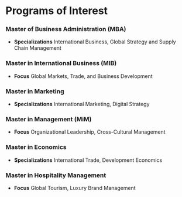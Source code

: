 # Programs of Interest

### Master of Business Administration (MBA)
- **Specializations** International Business, Global Strategy and Supply Chain Management

### Master in International Business (MIB) 
- **Focus** Global Markets, Trade, and Business Development

### Master in Marketing
- **Specializations** International Marketing, Digital Strategy

### Master in Management (MiM)
- **Focus** Organizational Leadership, Cross-Cultural Management

### Master in Economics
- **Specializations** International Trade, Development Economics

### Master in Hospitality Management
- **Focus** Global Tourism, Luxury Brand Management

